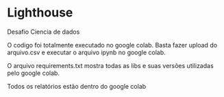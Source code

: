 # Lighthouse
Desafio Ciencia de dados

O codigo foi totalmente executado no google colab. Basta fazer upload do arquivo.csv e executar o arquivo ipynb no google colab.

O arquivo requirements.txt mostra todas as libs e suas versões utilizadas pelo google colab.

Todos os relatórios estão dentro do google colab 

